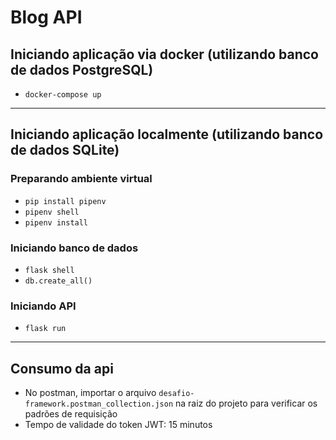 # Blog API

## Iniciando aplicação via docker (utilizando banco de dados PostgreSQL)
 - `docker-compose up`
---
## Iniciando aplicação localmente (utilizando banco de dados SQLite)
### Preparando ambiente virtual
 - `pip install pipenv`
 - `pipenv shell`
 - `pipenv install`

### Iniciando banco de dados
 - `flask shell`
 - `db.create_all()`

### Iniciando API
 - `flask run`
---
## Consumo da api
 - No postman, importar o arquivo `desafio-framework.postman_collection.json` na raiz do projeto para verificar os padrões de requisição
 - Tempo de validade do token JWT: 15 minutos

